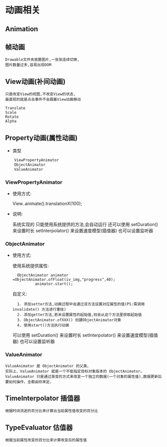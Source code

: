 # 动画相关

## Animation

## 帧动画

    Drawable文件夹放置图片,一张张连续切换,
    图片数量过多,容易出现OOM

## View动画(补间动画)
    
    只是改变View的视图,不改变View的状态,
    最直观的就是点击事件不会跟着View动画移动

    Translate
    Scale
    Rotate
    Alpha
    
## Property动画(属性动画)
    
* 类型

``` java
    ViewPropertyAnimator
    ObjectAnimator
    ValueAnimator
```

### ViewPropertyAnimator

* 使用方式:

    View..animate().translationX(100);
    
* 说明:

    系统实现的 只能使用系统提供的方法,会自动运行
    还可以使用  setDuration() 来设置时长
    setInterpolator() 来设置速度模型(插值器)
    也可以设置监听器  
    
### ObjectAnimator
    
* 使用方式:

    使用系统提供属性:

        ObjectAnimator animator =ObjectAnimator.ofFloat(iv_img,"progress",40);
                animator.start();
    自定义:

        1. 添加setter方法,动画过程中会通过该方法设置对应属性的值(PS:需调用 invalidate() 方法进行重绘)
        2. 添加getter方法,若未设置属性的起始值,则会从这个方法里获取起始值
        3. ObjectAnimator.ofXXX() 创建ObjectAnimator对象
        4. 使用start()方法执行动画

    可以使用  setDuration() 来设置时长
    setInterpolator() 来设置速度模型(插值器)
    也可以设置监听器

### ValueAnimator

    ValueAnimator 是 ObjectAnimator 的父类，
    实际上，ValueAnimator 就是一个不能指定目标对象版本的 ObjectAnimator。
    ValueAnimator 只是通过渐变的方式来改变一个独立的数据(一个对象的属性值),数据更新后要如何操作，全都由你来定，

## TimeInterpolator 插值器 
    
    根据时间流逝的百分比来计算出当前属性值改变的百分比
       
## TypeEvaluator 估值器
    
    根据当前属性改变的百分比来计算改变后的属性值
